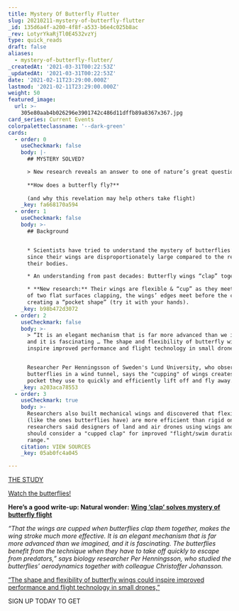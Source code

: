 ```yaml
---
title: Mystery Of Butterfly Flutter
slug: 20210211-mystery-of-butterfly-flutter
_id: 135d6a4f-a200-4f8f-a533-b6e4c025b8ac
_rev: LotyrYkaRjTl0E4532vzYj
type: quick_reads
draft: false
aliases:
  - mystery-of-butterfly-flutter/
_createdAt: '2021-03-31T00:22:53Z'
_updatedAt: '2021-03-31T00:22:53Z'
date: '2021-02-11T23:29:00.000Z'
lastmod: '2021-02-11T23:29:00.000Z'
weight: 50
featured_image:
  url: >-
    305e80aab4b026296e3901742c486d11dffb89a8367x367.jpg
card_series: Current Events
colorpaletteclassname: '--dark-green'
cards:
  - order: 0
    useCheckmark: false
    body: |-
      ## MYSTERY SOLVED?

      > New research reveals an answer to one of nature’s great questions:  
        
      **How does a butterfly fly?**  
        
      (and why this revelation may help others take flight)
    _key: fa668170a594
  - order: 1
    useCheckmark: false
    body: >-
      ## Background


      * Scientists have tried to understand the mystery of butterflies’ flight
      since their wings are disproportionately large compared to the rest of
      their bodies.

      * An understanding from past decades: Butterfly wings “clap” together.

      * **New research:** Their wings are flexible & “cup” as they meet. Instead
      of two flat surfaces clapping, the wings’ edges meet before the center,
      creating a “pocket shape” (try it with your hands).
    _key: b98b472d3072
  - order: 2
    useCheckmark: false
    body: >-
      > “It is an elegant mechanism that is far more advanced than we imagined,
      and it is fascinating … The shape and flexibility of butterfly wings could
      inspire improved performance and flight technology in small drones.”


      Researcher Per Henningsson of Sweden's Lund University, who observed
      butterflies in a wind tunnel, says the "cupping" of wings creates an air
      pocket they use to quickly and efficiently lift off and fly away.
    _key: a203aca78553
  - order: 3
    useCheckmark: true
    body: >-
      Researchers also built mechanical wings and discovered that flexible wings
      (like the ones butterflies have) are more efficient than rigid ones. The
      researchers said designers of land and air drones using wings and fins
      should consider a "cupped clap" for improved "flight/swim duration and
      range."
    citation: VIEW SOURCES
    _key: 05ab0fc4a045

---
```

[THE STUDY](https://royalsocietypublishing.org/doi/10.1098/rsif.2020.0854#RSIF20200854F4)





[Watch the butterflies!](https://youtu.be/FfeiU_eIB1c)





**Here’s a good write-up: Natural wonder:** [**Wing ‘clap’ solves mystery of butterfly flight**](https://www.bbc.com/news/science-environment-55719955)

_“That the wings are cupped when butterflies clap them together, makes the wing stroke much more effective. It is an elegant mechanism that is far more advanced than we imagined, and it is fascinating. The butterflies benefit from the technique when they have to take off quickly to escape from predators,” says biology researcher Per Henningsson, who studied the butterflies’ aerodynamics together with colleague Christoffer Johansson._

[“The shape and flexibility of butterfly wings could inspire improved performance and flight technology in small drones,”](https://www.sciencedaily.com/releases/2021/01/210121132059.htm#:~:text=Close-,The%20fluttery%20flight%20of%20butterflies%20has%20so%20far%20been%20somewhat,butterflies%20in%20a%20wind%20tunnel.)

SIGN UP TODAY TO GET